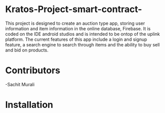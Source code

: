 # Kratos-Project-smart-contract-

This project is designed to create an auction type app, storing user information and item information in the online database, Firebase. It is coded on the IDE android studios and is intended to be ontop of the uplink platform. The current features of this app include a login and signup feature, a search engine to search through items and the ability to buy sell and bid on products.

# Contributors

-Sachit Murali


# Installation 
